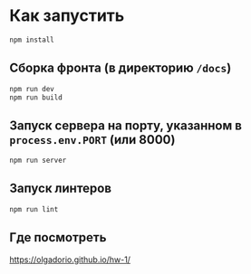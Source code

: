 # Как запустить

```sh
npm install
```

## Сборка фронта (в директорию `/docs`)
```sh
npm run dev
npm run build
```

## Запуск сервера на порту, указанном в `process.env.PORT` (или 8000)
```sh
npm run server
```

## Запуск линтеров

```sh
npm run lint
```
## Где посмотреть
https://olgadorio.github.io/hw-1/
